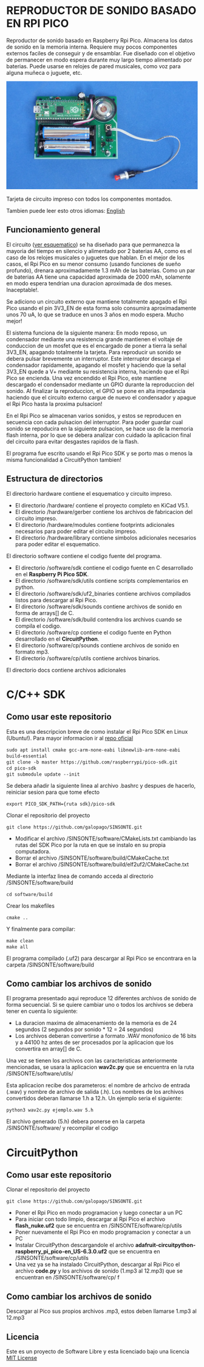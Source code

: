 # REPRODUCTOR DE SONIDO BASADO EN RPI PICO

Reproductor de sonido basado en Raspberry Rpi Pico. Almacena los datos de sonido en la memoria interna. Requiere muy pocos componentes externos faciles de conseguir y de ensamblar. Fue diseñado con el objetivo de permanecer en modo espera durante muy largo tiempo alimentado por baterias. Puede usarse en relojes de pared musicales, como voz para alguna muñeca o juguete, etc.

![TARJETA](sinsonte.png)

Tarjeta de circuito impreso con todos los componentes montados.

Tambien puede leer esto otros idiomas: [English](../README.md)

## Funcionamiento general

El circuito ([ver esquematico](../docs/schematic.pdf)) se ha diseñado para que permanezca la mayoria del tiempo en silencio y alimentado por 2 baterias AA, como es el caso de los relojes musicales o juguetes que hablan. En el mejor de los casos, el Rpi Pico en su menor consumo (usando funciones de sueño profundo), drenara aproximadamente 1.3 mAh de las baterias. Como un par de baterias AA tiene una capacidad aproximada de 2000 mAh, solamente en modo espera tendrian una duracion aproximada de dos meses. Inaceptable!.

Se adiciono un circuito externo que mantiene totalmente apagado el Rpi Pico usando el pin 3V3_EN de esta forma solo consumira aproximadamente unos 70 uA, lo que se traduce en unos 3 años en modo espera. Mucho mejor!

El sistema funciona de la siguiente manera: En modo reposo, un condensador mediante una resistencia grande mantienen el voltaje de conduccion de un mosfet que es el encargado de poner a tierra la señal 3V3_EN, apagando totalmente la tarjeta. Para reproducir un sonido se debera pulsar brevemente un interruptor. Este interruptor descarga el condensador rapidamente, apagando el mosfet y haciendo que la señal 3V3_EN quede a V+ mediante su resistencia interna, haciendo que el Rpi Pico se encienda. Una vez encendido el Rpi Pico, este mantiene descargado el condensador mediante un GPIO durante la reproduccion del sonido. Al finalizar la reproduccion, el GPIO se pone en alta impedancia haciendo que el circuito externo cargue de nuevo el condensador y apague el Rpi Pico hasta la proxima pulsacion!

En el Rpi Pico se almacenan varios sonidos, y estos se reproducen en secuencia con cada pulsacion del interruptor. Para poder guardar cual sonido se repoducira en la siguiente pulsacion, se hace uso de la memoria flash interna, por lo que se debera analizar con cuidado la aplicacion final del circuito para evitar desgastes rapidos de la flash.

El programa fue escrito usando el Rpi Pico SDK y se porto mas o menos la misma funcionalidad a CircuitPython tambien!

## Estructura de directorios

El directorio hardware contiene el esquematico y circuito impreso.
* El directorio /hardware/ contiene el proyecto completo en KiCad V5.1.
* El directorio /hardware/gerber contiene los archivos de fabricacion del circuito impreso.
* El directorio /hardware/modules contiene footprints adicionales necesarios para poder editar el circuito impreso.
* El directorio /hardware/library contiene simbolos adicionales necesarios para poder editar el esquematico.

El directorio software contiene el codigo fuente del programa.
* El directorio /software/sdk contiene el codigo fuente en C desarrollado en el **Raspberry Pi Pico SDK**.
* El directorio /software/sdk/utils contiene scripts complementarios en python.
* El directorio /software/sdk/uf2_binaries contiene archivos compilados listos para descargar al Rpi Pico.
* El directorio /software/sdk/sounds contiene archivos de sonido en forma de arrays[] de C.
* El directorio /software/sdk/build contendra los archivos cuando se compila el codigo.
* El directorio /software/cp contiene el codigo fuente en Python desarrollado en el **CircuitPython**.
* El directorio /software/cp/sounds contiene archivos de sonido en formato mp3.
* El directorio /software/cp/utils contiene archivos binarios.

El directorio docs contiene archivos adicionales

# C/C++ SDK
## Como usar este repositorio

Esta es una descripcion breve de como instalar el Rpi Pico SDK en Linux (Ubuntu!). Para mayor informacion ir al [repo oficial](https://github.com/raspberrypi/pico-sdk)
~~~
sudo apt install cmake gcc-arm-none-eabi libnewlib-arm-none-eabi build-essential
git clone -b master https://github.com/raspberrypi/pico-sdk.git
cd pico-sdk
git submodule update --init
~~~
Se debera añadir la siguiente linea al archivo .bashrc y despues de hacerlo, reiniciar sesion para que tome efecto
~~~
export PICO_SDK_PATH={ruta sdk}/pico-sdk
~~~
Clonar el repositorio del proyecto
~~~
git clone https://github.com/galopago/SINSONTE.git
~~~
* Modificar el archivo /SINSONTE/software/CMakeLists.txt cambiando las rutas del SDK Pico por la ruta en que se instalo en su propia computadora.
* Borrar el archivo /SINSONTE/software/build/CMakeCache.txt
* Borrar el archivo /SINSONTE/software/build/elf2uf2/CMakeCache.txt

Mediante la interfaz linea de comando acceda al directorio /SINSONTE/software/build
~~~
cd software/build
~~~
Crear los makefiles
~~~
cmake ..
~~~
Y finalmente para compilar:
~~~
make clean
make all
~~~
El programa compilado (.uf2) para descargar al Rpi Pico se encontrara en la carpeta /SINSONTE/software/build


## Como cambiar los archivos de sonido

El programa presentado aqui reproduce 12 diferentes archivos de sonido de forma secuencial. Si se quiere cambiar uno o todos los archivos se debera tener en cuenta lo siguiente:

* La duracion maxima de almacenamiento de la memoria es de 24 segundos (2 segundos por sonido * 12 = 24 segundos)
* Los archivos deberan convertirse a formato .WAV monofonico de 16 bits y a 44100 hz antes de ser procesados por la aplicacion que los convertira en array[] de C.


Una vez se tienen los archivos con las caracteristicas anteriormente mencionadas, se usara la aplicacion **wav2c.py** que se encuentra en la ruta /SINSONTE/software/utils/

Esta aplicacion recibe dos parameteros: el nombre de arhcivo de entrada (.wav) y nombre de archivo de salida (.h). Los nombres de los archivos convertidos deberan llamarse 1.h a 12.h. Un ejemplo seria el siguiente:

~~~
python3 wav2c.py ejemplo.wav 5.h
~~~

El archivo generado (5.h) debera ponerse en la carpeta /SINSONTE/software/ y recompilar el codigo

# CircuitPython
## Como usar este repositorio

Clonar el repositorio del proyecto
~~~
git clone https://github.com/galopago/SINSONTE.git
~~~
* Poner el Rpi Pico en modo programacion y luego conectar a un PC
* Para iniciar con todo limpio, descargar al Rpi Pico el archivo **flash_nuke.uf2** que se encuentra en /SINSONTE/software/cp/utils
* Poner nuevamente el Rpi Pico en modo programacion y conectar a un PC
* Instalar CircuitPython descargandole el archivo **adafruit-circuitpython-raspberry_pi_pico-en_US-6.3.0.uf2** que se encuentra en /SINSONTE/software/cp/utils
* Una vez ya se ha instalado CircuitPython, descargar al Rpi Pico el archivo **code.py** y los archivos de sonido (1.mp3 al 12.mp3) que se encuentran en /SINSONTE/software/cp/ f

## Como cambiar los archivos de sonido
Descargar al Pico sus propios archivos .mp3, estos deben llamarse 1.mp3 al 12.mp3

## Licencia
Este es un proyecto de Software Libre y esta licenciado bajo una licencia [MIT License](https://spdx.org/licenses/MIT.html)
